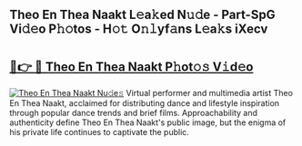 ## Theo En Thea Naakt L𝚎a𝚔ed N𝚞𝚍e - Part-SpG Vi𝚍𝚎o P𝚑𝚘tos - H𝚘𝚝 O𝚗𝚕yf𝚊ns L𝚎a𝚔s iXecv

# <h2><a href="http://kf2w4c.oniu.top/?m=Theo+En+Thea+Naakt">🔗👉 🔴 Theo En Thea Naakt P𝚑ot𝚘𝚜 V𝚒d𝚎o</a></h2>

[![Theo En Thea Naakt Nu𝚍e𝚜](https://i.imgur.com/0qMVB7G.gif)](http://kf2w4c.oniu.top/?m=Theo+En+Thea+Naakt)
Virtual performer and multimedia artist Theo En Thea Naakt, acclaimed for distributing dance and lifestyle inspiration through popular dance trends and brief films. Approachability and authenticity define Theo En Thea Naakt's public image, but the enigma of his private life continues to captivate the public.  
